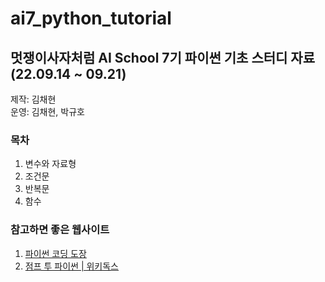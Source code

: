 # ai7_python_tutorial
## 멋쟁이사자처럼 AI School 7기 파이썬 기초 스터디 자료 (22.09.14 ~ 09.21)
제작: 김채현  
운영: 김채현, 박규호

### 목차
1. 변수와 자료형
2. 조건문
3. 반복문
4. 함수

### 참고하면 좋은 웹사이트
1. [파이썬 코딩 도장](https://dojang.io/course/view.php?id=7)  
2. [점프 투 파이썬 | 위키독스](https://wikidocs.net/book/1)
